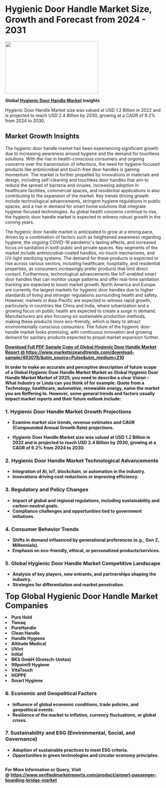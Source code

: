 <H1>Hygienic Door Handle Market Size, Growth and Forecast from 2024 - 2031</H1><img class="aligncenter size-medium wp-image-584254" src="https://thirdeyenews.in/wp-content/uploads/2024/09/Global-Market-Research-300x168.jpeg" alt="" width="300" height="168" /><p><strong>Global&nbsp;<a href="https://www.marketsizeandtrends.com/download-sample/493078/&amp;utm_source=Pulse&amp;utm_medium=210">Hygienic Door Handle Market</a> Insights</strong></p><p>Hygienic Door Handle Market size was valued at USD 1.2 Billion in 2022 and is projected to reach USD 2.4 Billion by 2030, growing at a CAGR of 9.2% from 2024 to 2030.</p><p><h2>Market Growth Insights</h2> <p>The hygienic door handle market has been experiencing significant growth due to increasing awareness around hygiene and the demand for touchless solutions. With the rise in health-conscious consumers and ongoing concerns over the transmission of infections, the need for hygiene-focused products like antimicrobial and touch-free door handles is gaining momentum. The market is further propelled by innovations in materials and design, including self-cleaning and touchless door handles that aim to reduce the spread of bacteria and viruses. Increasing adoption in healthcare facilities, commercial spaces, and residential applications is also contributing to the expansion of the market. Key trends driving growth include technological advancements, stringent hygiene regulations in public spaces, and a rise in demand for smart home solutions that integrate hygiene-focused technologies. As global health concerns continue to rise, the hygienic door handle market is expected to witness robust growth in the coming years.</p> <p><strong><a href="#"></a></strong></p> <p>The hygienic door handle market is anticipated to grow at a strong pace, driven by a combination of factors such as heightened awareness regarding hygiene, the ongoing COVID-19 pandemic's lasting effects, and increased focus on sanitation in both public and private spaces. Key segments of the market include antimicrobial-coated handles, no-touch mechanisms, and UV-light sterilizing systems. The demand for these products is expected to rise across various sectors, including healthcare, hospitality, and residential properties, as consumers increasingly prefer products that limit direct contact. Furthermore, technological advancements like IoT-enabled smart door handles that can monitor usage patterns and offer real-time sanitation tracking are expected to boost market growth. North America and Europe are currently the largest markets for hygienic door handles due to higher standards of living and stronger regulations surrounding health and safety. However, markets in Asia-Pacific are expected to witness rapid growth, particularly in countries like China and India, where urbanization and a growing focus on public health are expected to create a surge in demand. Manufacturers are also focusing on sustainable production methods, making these products more eco-friendly, which is likely to attract environmentally conscious consumers. The future of the hygienic door handle market looks promising, with continuous innovation and growing demand for sanitary products expected to propel market expansion further. <p><strong><a href="#"></p><p><span class=""><strong>Download Full PDF Sample Copy of Global Hygienic Door Handle Market Report</strong> @ <a href="https://www.marketsizeandtrends.com/download-sample/493078/&amp;utm_source=Pulse&amp;utm_medium=210" target="_blank">https://www.marketsizeandtrends.com/download-sample/493078/&amp;utm_source=Pulse&amp;utm_medium=210</a></span></p><p>In order to make an accurate and perceptive description of future scope of a Global&nbsp;Hygienic Door Handle Market Market as Global&nbsp;Hygienic Door Handle Market Market of 2025, you need to describe a clear Vision &ndash; What Industry or Linda can you think of for example: Quote from a Technology, healthcare, automotive, renewable energy, name the market you are Reffering to. However, some general trends and factors usually impact market reports and their future outlook include:</p><h3>1.&nbsp;<strong>Hygienic Door Handle Market Growth Projections</strong></h3><ul><li>Examine market size trends, revenue estimates and CAGR (Compounded Annual Growth Rate) projections.</li><li><p>Hygienic Door Handle Market size was valued at USD 1.2 Billion in 2022 and is projected to reach USD 2.4 Billion by 2030, growing at a CAGR of 9.2% from 2024 to 2030.</p></li></ul><h3>2.&nbsp;<strong>Hygienic Door Handle Market Technological Advancements</strong></h3><ul><li>Integration of AI, IoT, blockchain, or automation in the industry.</li><li>Innovations driving cost reductions or improving efficiency.</li></ul><h3>3.&nbsp;<strong>Regulatory and Policy Changes</strong></h3><ul><li>Impact of global and regional regulations, including sustainability and carbon-neutral goals.</li><li>Compliance challenges and opportunities tied to government initiatives.</li></ul><h3>4.&nbsp;<strong>Consumer Behavior Trends</strong></h3><ul><li>Shifts in demand influenced by generational preferences (e.g., Gen Z, Millennials).</li><li>Emphasis on eco-friendly, ethical, or personalized products/services.</li></ul><h3>5.&nbsp;<strong>Global Hygienic Door Handle Market Competitive Landscape</strong></h3><ul><li>Analysis of key players, new entrants, and partnerships shaping the industry.</li><li>Strategies for differentiation and market penetration.</li></ul><p data-pm-slice="1 1 []"><span style="color: inherit; font-family: inherit; font-size: 25px;">Top Global Hygienic Door Handle Market Companies</span></p><div class="" data-test-id=""><p><li>Pure Hold</li><li> Tweaq</li><li> PureHandle</li><li> Clean Handle</li><li> Handle Hygiene</li><li> Altitude Medical</li><li> UVict</li><li> Initial</li><li> BKS GmbH (Gretsch-Unitas)</li><li> 99point9 Hygiene</li><li> VitaTouch</li><li> HOPPE</li><li> Smart Hygiene</li></p></div><h3>6.&nbsp;<strong>Economic and Geopolitical Factors</strong></h3><ul><li>Influence of global economic conditions, trade policies, and geopolitical events.</li><li>Resilience of the market to inflation, currency fluctuations, or global crises.</li></ul><h3>7.&nbsp;<strong>Sustainability and ESG (Environmental, Social, and Governance)</strong></h3><ul><li>Adoption of sustainable practices to meet ESG criteria.</li><li>Opportunities in green technologies and circular economy principles.</li></ul><h2><strong style="font-size: 14px;">For More Information or Query, Visit @&nbsp;</strong><a style="background-color: #ffffff; font-size: 14px;" href="https://www.marketsizeandtrends.com/report/hygienic-door-handle-market/" target="_blank">https://www.verifiedmarketreports.com/product/airport-passenger-boarding-bridge-market</a></h2>
